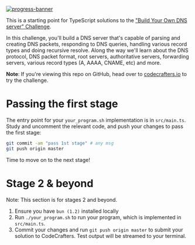[![progress-banner](https://backend.codecrafters.io/progress/dns-server/e7954a06-7568-4ca1-bf0a-5c2e62b27ff5)](https://src.codecrafters.io/users/codecrafters-bot?r=2qF)

This is a starting point for TypeScript solutions to the
["Build Your Own DNS server" Challenge](https://src.codecrafters.io/courses/dns-server/overview).

In this challenge, you'll build a DNS server that's capable of parsing and creating DNS packets, responding to DNS
queries, handling various record types and doing recursive resolve. Along the way we'll learn about the DNS protocol,
DNS packet format, root servers, authoritative servers, forwarding servers, various record types (A, AAAA, CNAME, etc)
and more.

**Note**: If you're viewing this repo on GitHub, head over to [codecrafters.io](https://codecrafters.io) to try the
challenge.

# Passing the first stage

The entry point for your `your_program.sh` implementation is in `src/main.ts`. Study and uncomment the relevant code,
and push your changes to pass the first stage:

```sh
git commit -am "pass 1st stage" # any msg
git push origin master
```

Time to move on to the next stage!

# Stage 2 & beyond

Note: This section is for stages 2 and beyond.

1. Ensure you have `bun (1.2)` installed locally
1. Run `./your_program.sh` to run your program, which is implemented in `src/main.ts`.
1. Commit your changes and run `git push origin master` to submit your solution to CodeCrafters. Test output will be
   streamed to your terminal.
